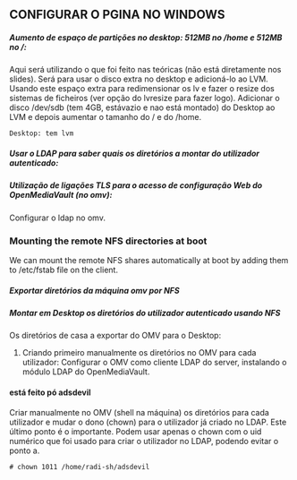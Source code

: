 ## CONFIGURAR O PGINA NO WINDOWS



##### Aumento de espaço de partições no desktop: 512MB no /home e 512MB no /:
Aqui será utilizando o que foi feito nas teóricas (não está diretamente nos slides). Será para usar o disco extra no desktop e adicioná-lo ao LVM. Usando este espaço extra para redimensionar os lv e fazer o resize dos sistemas de ficheiros (ver opção do lvresize para fazer logo).
Adicionar o disco /dev/sdb (tem 4GB, estávazio e nao está montado) do Desktop ao LVM e depois aumentar o tamanho do / e do /home.

	Desktop: tem lvm


##### Usar o LDAP para saber quais os diretórios a montar do utilizador autenticado:

##### Utilização de ligações TLS para o acesso de configuração Web do OpenMediaVault (no omv):
Configurar o ldap no omv.


### Mounting the remote NFS directories at boot
We can mount the remote NFS shares automatically at boot by adding them to /etc/fstab file on the client.

##### Exportar diretórios da máquina omv por NFS

##### Montar em Desktop os diretórios do utilizador autenticado usando NFS
Os diretórios de casa a exportar do OMV para o Desktop:
1. Criando primeiro manualmente os diretórios no OMV para cada utilizador:
	Configurar o OMV como cliente LDAP do server, instalando o módulo LDAP do OpenMediaVault.

#### está feito pó adsdevil
Criar manualmente no OMV (shell na máquina) os diretórios para cada utilizador e mudar o dono (chown) para o utilizador já criado no LDAP.
Este último ponto é o importante. Podem usar apenas o chown com o uid numérico que foi usado para criar o utilizador no LDAP, podendo evitar o ponto a.

	# chown 1011 /home/radi-sh/adsdevil

